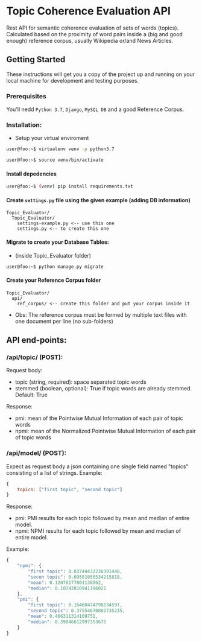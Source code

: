 # Topic Coherence Evaluation API

Rest API for semantic coherence evaluation of sets of words (topics). Calculated based on the proximity of word pairs inside a (big and good enough) reference corpus, usually Wikipedia or/and News Articles.



## Getting Started

These instructions will get you a copy of the project up and running on your local machine for development and testing purposes.

### Prerequisites

You'll nedd `Python 3.7`, `Django`, `MySQL DB` and a good Reference Corpus.

### Installation:

* Setup your virtual enviroment

```sh
user@foo:~$ virtualenv venv -p python3.7 
```
```sh
user@foo:~$ source venv/bin/activate 
```

#### Install depedencies

```sh
user@foo:~$ (venv) pip install requirements.txt 
```

#### Create `settings.py` file using the given example (adding DB information)

```
Topic_Evaluator/
  Topic_Evaluator/
    settings-example.py <-- use this one
    settings.py <-- to create this one
```

#### Migrate to create your Database Tables:
* (inside Topic_Evaluator folder)
```sh
user@foo:~$ python manage.py migrate
```

#### Create your Reference Corpus folder

```
Topic_Evaluator/
  api/
    ref_corpus/ <-- create this folder and put your corpus inside it
```

- Obs: The reference corpus must be formed by multiple text files with one document per line (no sub-folders)


## API end-points:

### /api/topic/ (POST): 

Request body:
- topic (string, required): space separated topic words
- stemmed (boolean, optional): True if topic words are already stemmed. Default: True

Response:
- pmi: mean of the Pointwise Mutual Information of each pair of topic words
- npmi: mean of the Normalized Pointwise Mutual Information of each pair of topic words

### /api/model/ (POST): 

Expect as request body a json containing one single field named "topics" consisting of a list of strings. Example:

```js
{
    topics: ["first topic", "second topic"]
}
```

Response:
- pmi: PMI results for each topic followed by mean and median of entire model. 
- npmi: NPMI results for each topic followed by mean and median of entire model.
  
Example:

```js
{
    "npmi": {
        "first topic": 0.03744432236391448,
        "secon topic": 0.09581050534215818,
        "mean": 0.12076177801136062,
        "median": 0.10742810941196021
    },
    "pmi": {
        "first topic": 0.16460474798134597,
        "second topic": 0.37554670802735235,
        "mean": 0.466311314109751,
        "median": 0.39846612997353675
    }
}
```
